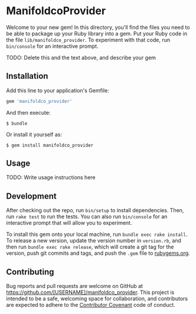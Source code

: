 # ManifoldcoProvider

Welcome to your new gem! In this directory, you'll find the files you need to be able to package up your Ruby library into a gem. Put your Ruby code in the file `lib/manifoldco_provider`. To experiment with that code, run `bin/console` for an interactive prompt.

TODO: Delete this and the text above, and describe your gem

## Installation

Add this line to your application's Gemfile:

```ruby
gem 'manifoldco_provider'
```

And then execute:

    $ bundle

Or install it yourself as:

    $ gem install manifoldco_provider

## Usage

TODO: Write usage instructions here

## Development

After checking out the repo, run `bin/setup` to install dependencies. Then, run `rake test` to run the tests. You can also run `bin/console` for an interactive prompt that will allow you to experiment.

To install this gem onto your local machine, run `bundle exec rake install`. To release a new version, update the version number in `version.rb`, and then run `bundle exec rake release`, which will create a git tag for the version, push git commits and tags, and push the `.gem` file to [rubygems.org](https://rubygems.org).

## Contributing

Bug reports and pull requests are welcome on GitHub at https://github.com/[USERNAME]/manifoldco_provider. This project is intended to be a safe, welcoming space for collaboration, and contributors are expected to adhere to the [Contributor Covenant](http://contributor-covenant.org) code of conduct.

